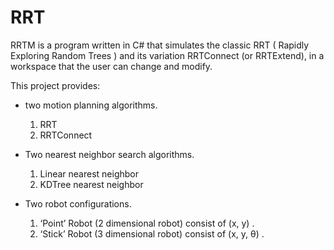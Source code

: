 # RRT
RRTM is a program written in C# that simulates the classic RRT ( Rapidly Exploring Random Trees ) and its variation RRTConnect (or RRTExtend), in a workspace that the user can change and modify.

This project provides:

* two motion planning algorithms.
  1. RRT
  2. RRTConnect


* Two nearest neighbor search algorithms.
  1. Linear nearest neighbor
  2. KDTree nearest neighbor


* Two robot configurations.
  1. ‘Point’ Robot (2 dimensional robot) consist of (x, y) .
  2. ‘Stick’ Robot (3 dimensional robot) consist of (x, y, θ) .
